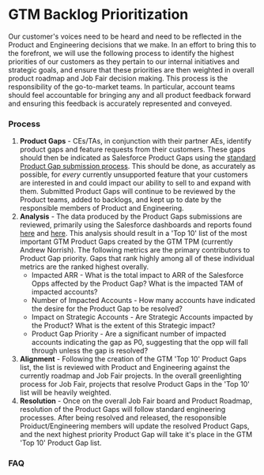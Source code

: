 # GTM Backlog Prioritization

Our customer's voices need to be heard and need to be reflected in the Product and Engineering decisions that we make. In an effort to bring this to the forefront, we will use the following process to identify the highest priorities of our customers as they pertain to our internal initiatives and strategic goals, and ensure that these priorities are then weighted in overall product roadmap and Job Fair decision making. This process is the responsibility of the go-to-market teams. In particular, account teams should feel accountable for bringing any and all product feedback forward and ensuring this feedback is accurately represented and conveyed.

### Process

1. <b>Product Gaps</b> - CEs/TAs, in conjunction with their partner AEs, identify product gaps and feature requests from their customers. These gaps should then be indicated as Salesforce Product Gaps using the [standard Product Gap submission process](https://handbook.sourcegraph.com/departments/engineering/product/process/feedback/surfacing_product_feedback/). This should be done, as accurately as possible, for <em>every</em> currently unsupported feature that your customers are interested in and could impact our ability to sell to and expand with them. Submitted Product Gaps will continue to be reviewed by the Product teams, added to backlogs, and kept up to date by the responsible members of Product and Engineering.
2. <b>Analysis</b> - The data produced by the Product Gaps submissions are reviewed, primarily using the Salesforce dashboards and reports found [here](https://sourcegraph2020.lightning.force.com/lightning/r/Dashboard/01Z5b0000004tnMEAQ/view?queryScope=userFolders) and [here](https://sourcegraph2020.lightning.force.com/lightning/r/Dashboard/01Z5b0000015UGhEAM/view?queryScope=userFolders). This analysis should result in a 'Top 10' list of the most important GTM Product Gaps created by the GTM TPM (currently Andrew Norrish). The following metrics are the primary contributors to Product Gap priority. Gaps that rank highly among all of these individual metrics are the ranked highest overally.
   - Impacted ARR - What is the total impact to ARR of the Salesforce Opps affected by the Product Gap? What is the impacted TAM of impacted accounts?
   - Number of Impacted Accounts - How many accounts have indicated the desire for the Product Gap to be resolved?
   - Impact on Strategic Accounts - Are Strategic Accounts impacted by the Product? What is the extent of this Strategic impact?
   - Product Gap Priority - Are a significant number of impacted accounts indicating the gap as P0, suggesting that the opp will fall through unless the gap is resolved?
3. <b>Alignment</b> - Following the creation of the GTM 'Top 10' Product Gaps list, the list is reviewed with Product and Engineering against the currently roadmap and Job Fair projects. In the overall greenlighting process for Job Fair, projects that resolve Product Gaps in the 'Top 10' list will be heavily weighted.
4. <b>Resolution</b> - Once on the overall Job Fair board and Product Roadmap, resolution of the Product Gaps will follow standard engineering processes. After being resolved and released, the resoponsible Proiduct/Engineering members will update the resolved Product Gaps, and the next highest priority Product Gap will take it's place in the GTM 'Top 10' Product Gap list.

### FAQ

